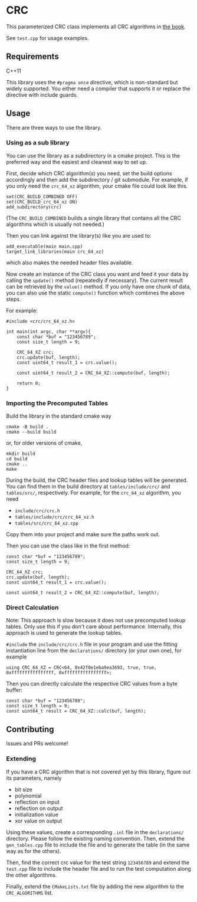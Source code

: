 # CRC

This parameterized CRC class implements all CRC algorithms in [the book](https://reveng.sourceforge.io/crc-catalogue/).

See `test.cpp` for usage examples.

## Requirements

C++11

This library uses the `#pragma once` directive, which is non-standard but widely supported.
You either need a compiler that supports it or replace the directive with include guards.

## Usage

There are three ways to use the library.


### Using as a sub library

You can use the library as a subdirectory in a cmake project.
This is the preferred way and the easiest and cleanest way to set up.

First, decide which CRC algorithm(s) you need, set the build options accordingly and then add the subdirectory / git submodule.
For example, if you only need the `crc_64_xz` algorithm, your cmake file could look like this.

```
set(CRC_BUILD_COMBINED OFF)
set(CRC_BUILD_crc_64_xz ON)
add_subdirectory(crc)
```

(The `CRC_BUILD_COMBINED` builds a single library that contains all the CRC algorithms which is usually not needed.)

Then you can link against the library(s) like you are used to:

```
add_executable(main main.cpp)
target_link_libraries(main crc_64_xz)
```

which also makes the needed header files available.

Now create an instance of the CRC class you want and feed it your data
by calling the ``update()`` method (repeatedly if necessary). The current result
can be retrieved by the ``value()`` method.
If you only have one chunk of data, you can also use the static ``compute()``
function which combines the above steps.

For example:

```
#include <crc/crc_64_xz.h>

int main(int argc, char **argv){
	const char *buf = "123456789";
	const size_t length = 9;

	CRC_64_XZ crc;
	crc.update(buf, length);
	const uint64_t result_1 = crc.value();

	const uint64_t result_2 = CRC_64_XZ::compute(buf, length);

	return 0;
}
```


### Importing the Precomputed Tables

Build the library in the standard cmake way

```
cmake -B build .
cmake --build build
```

or, for older versions of cmake,

```
mkdir build
cd build
cmake ..
make
```

During the build, the CRC header files and lookup tables will be generated. You can find them in the build directory at `tables/include/crc/` and `tables/src/`, respectively.
For example, for the `crc_64_xz` algorithm, you need

* `include/crc/crc.h`
* `tables/include/crc/crc_64_xz.h`
* `tables/src/crc_64_xz.cpp`

Copy them into your project and make sure the paths work out.

Then you can use the class like in the first method:

```
const char *buf = "123456789";
const size_t length = 9;

CRC_64_XZ crc;
crc.update(buf, length);
const uint64_t result_1 = crc.value();

const uint64_t result_2 = CRC_64_XZ::compute(buf, length);
```


### Direct Calculation

Note: This approach is slow because it does not use precomputed lookup tables.
Only use this if you don't care about performance.
Internally, this approach is used to generate the lookup tables.

`#include` the `include/crc/crc.h` file in your program and use the fitting instantiation line from the `declarations/` directory (or your own one), for example

```
using CRC_64_XZ = CRC<64, 0x42f0e1eba9ea3693, true, true, 0xffffffffffffffff, 0xffffffffffffffff>;
```

Then you can directly calculate the respective CRC values from a byte buffer:

```
const char *buf = "123456789";
const size_t length = 9;
const uint64_t result = CRC_64_XZ::calc(buf, length);
```


## Contributing

Issues and PRs welcome!

### Extending

If you have a CRC algorithm that is not covered yet by this library, figure out its parameters, namely

* bit size
* polynomial
* reflection on input
* reflection on output
* initialization value
* xor value on output

Using these values, create a corresponding `.inl` file in the `declarations/` directory.
Please follow the existing naming convention.
Then, extend the `gen_tables.cpp` file to include the file and to generate the table
(in the same way as for the others).

Then, find the correct crc value for the test string `123456789` and extend the
`test.cpp` file to include the header file and to run the test computation along
the other algorithms.

Finally, extend the `CMakeLists.txt` file by adding the new algorithm to the
`CRC_ALGORITHMS` list.

